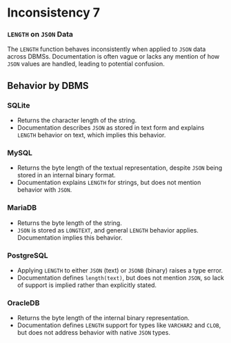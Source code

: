# Inconsistency 7

### `LENGTH` on `JSON` Data

The `LENGTH` function behaves inconsistently when applied to `JSON` data across DBMSs. Documentation is often vague or lacks any mention of how `JSON` values are handled, leading to potential confusion.

## Behavior by DBMS

### SQLite
- Returns the character length of the string.
- Documentation describes `JSON` as stored in text form and explains `LENGTH` behavior on text, which implies this behavior.

### MySQL
- Returns the byte length of the textual representation, despite `JSON` being stored in an internal binary format.
- Documentation explains `LENGTH` for strings, but does not mention behavior with `JSON`.

### MariaDB
- Returns the byte length of the string.
- `JSON` is stored as `LONGTEXT`, and general `LENGTH` behavior applies. Documentation implies this behavior.

### PostgreSQL
- Applying `LENGTH` to either `JSON` (text) or `JSONB` (binary) raises a type error.
- Documentation defines `length(text)`, but does not mention `JSON`, so lack of support is implied rather than explicitly stated.

### OracleDB
- Returns the byte length of the internal binary representation.
- Documentation defines `LENGTH` support for types like `VARCHAR2` and `CLOB`, but does not address behavior with native `JSON` types.
